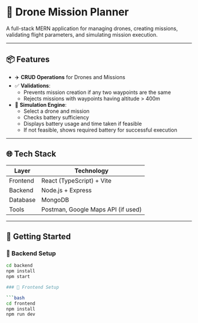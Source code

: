 # 🚁 Drone Mission Planner

A full-stack MERN application for managing drones, creating missions, validating flight parameters, and simulating mission execution.

---

## 📦 Features

- ✈️ **CRUD Operations** for Drones and Missions
- ✅ **Validations**:
  - Prevents mission creation if any two waypoints are the same
  - Rejects missions with waypoints having altitude > 400m
- 🔋 **Simulation Engine**:
  - Select a drone and mission
  - Checks battery sufficiency
  - Displays battery usage and time taken if feasible
  - If not feasible, shows required battery for successful execution

---

## 🌐 Tech Stack

| Layer       | Technology                        |
|------------|-----------------------------------|
| Frontend    | React (TypeScript) + Vite         |
| Backend     | Node.js + Express                 |
| Database    | MongoDB                           |
| Tools       | Postman, Google Maps API (if used) |

---

## 🚀 Getting Started

### 🔧 Backend Setup

```bash
cd backend
npm install
npm start

### 🔧 Frontend Setup

```bash
cd frontend
npm install
npm run dev